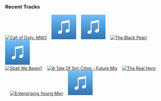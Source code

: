 ### Recent Tracks
[<img src='https://lastfm.freetls.fastly.net/i/u/300x300/5fa01726f7404b2ba8adf41752cff140.png' width='16%' height='16%' alt='Call of Duty: MW3'>](https://www.last.fm/music/brian%2btyler/_/call%2bof%2bduty%253a%2bmw3)&nbsp;&nbsp;&nbsp;&nbsp;[<img src='https://github.com/atfinke/atfinke/blob/master/placeholder.jpeg?raw=true' width='16%' height='16%' alt='A Matter of Perception'>](https://www.last.fm/music/michael%2bgiacchino/_/a%2bmatter%2bof%2bperception)&nbsp;&nbsp;&nbsp;&nbsp;[<img src='https://github.com/atfinke/atfinke/blob/master/placeholder.jpeg?raw=true' width='16%' height='16%' alt='Writings On The Wall - Instrumental'>](https://www.last.fm/music/thomas%2bnewman/_/writing%2527s%2bon%2bthe%2bwall%2b-%2binstrumental)&nbsp;&nbsp;&nbsp;&nbsp;[<img src='https://lastfm.freetls.fastly.net/i/u/300x300/485e096943934797a7e6c3ddf11b8adf.png' width='16%' height='16%' alt='The Black Pearl'>](https://www.last.fm/music/klaus%2bbadelt/_/the%2bblack%2bpearl)&nbsp;&nbsp;&nbsp;&nbsp;[<img src='https://github.com/atfinke/atfinke/blob/master/placeholder.jpeg?raw=true' width='16%' height='16%' alt='Derezzed - From "TRON: Legacy"/Score'>](https://www.last.fm/music/daft%2bpunk/_/derezzed%2b-%2bfrom%2b%2522tron%253a%2blegacy%2522%252fscore)&nbsp;&nbsp;&nbsp;&nbsp;<br>[<img src='https://lastfm.freetls.fastly.net/i/u/300x300/ce5054350b03ec0fd8b28b18f48554fb.png' width='16%' height='16%' alt='Shall We Begin?'>](https://www.last.fm/music/ramin%2bdjawadi/_/shall%2bwe%2bbegin%253f)&nbsp;&nbsp;&nbsp;&nbsp;[<img src='https://lastfm.freetls.fastly.net/i/u/300x300/c3eee0fbaa9748fec8dded45340f3ff1.png' width='16%' height='16%' alt='A Tale Of Sim Cities - Future Mix'>](https://www.last.fm/music/chris%2btilton/_/a%2btale%2bof%2bsim%2bcities%2b-%2bfuture%2bmix)&nbsp;&nbsp;&nbsp;&nbsp;[<img src='https://lastfm.freetls.fastly.net/i/u/300x300/0088e7231d008e2b6968b808c0c119dd.png' width='16%' height='16%' alt='The Real Hero'>](https://www.last.fm/music/alan%2bsilvestri/_/the%2breal%2bhero)&nbsp;&nbsp;&nbsp;&nbsp;[<img src='https://lastfm.freetls.fastly.net/i/u/300x300/a139fd993d3f489d84aaefba774f7d1d.png' width='16%' height='16%' alt='Enterprising Young Men'>](https://www.last.fm/music/michael%2bgiacchino/_/enterprising%2byoung%2bmen)&nbsp;&nbsp;&nbsp;&nbsp;[<img src='https://github.com/atfinke/atfinke/blob/master/placeholder.jpeg?raw=true' width='16%' height='16%' alt='Parlay - From "Pirates of the Caribbean: At Worlds End"/Score'>](https://www.last.fm/music/hans%2bzimmer/_/parlay%2b-%2bfrom%2b%2522pirates%2bof%2bthe%2bcaribbean%253a%2bat%2bworld%2527s%2bend%2522%252fscore)&nbsp;&nbsp;&nbsp;&nbsp;<br>